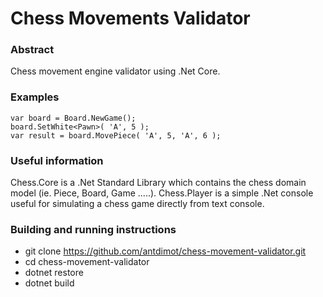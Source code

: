 # Chess Movements Validator

### Abstract

Chess movement engine validator using .Net Core.

### Examples

    var board = Board.NewGame();
    board.SetWhite<Pawn>( 'A', 5 );
    var result = board.MovePiece( 'A', 5, 'A', 6 );

### Useful information

Chess.Core is a .Net Standard Library which contains the chess domain model (ie. Piece, Board, Game .....).
Chess.Player is a simple .Net console useful for simulating a chess game directly from text console.

### Building and running instructions

* git clone https://github.com/antdimot/chess-movement-validator.git
* cd chess-movement-validator
* dotnet restore
* dotnet build
